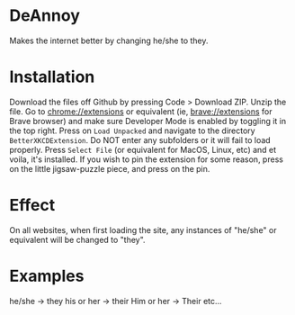 # DeAnnoy
 Makes the internet better by changing he/she to they.

# Installation
Download the files off Github by pressing Code > Download ZIP. Unzip the file. Go to [chrome://extensions](chrome://extensions) or equivalent (ie, [brave://extensions](brave://extensions) for Brave browser) and make sure Developer Mode is enabled by toggling it in the top right. Press on `Load Unpacked` and navigate to the directory `BetterXKCDExtension`. Do NOT enter any subfolders or it will fail to load properly. Press `Select File` (or equivalent for MacOS, Linux, etc) and et voila, it's installed. If you wish to pin the extension for some reason, press on the little jigsaw-puzzle piece, and press on the pin.

# Effect
On all websites, when first loading the site, any instances of "he/she" or equivalent will be changed to "they".

# Examples
he/she -> they
his or her -> their
Him or her -> Their
etc...
